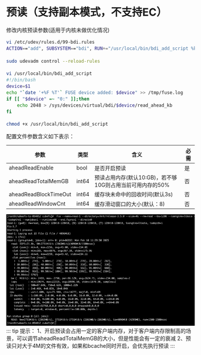 # 预读（支持副本模式，不支持EC）

修改内核预读参数(适用于内核未做优化情况)
``` bash
vi /etc/udev/rules.d/99-bdi.rules
ACTION=="add", SUBSYSTEM=="bdi", RUN+="/usr/local/bin/bdi_add_script %k"

sudo udevadm control --reload-rules

vi /usr/local/bin/bdi_add_script
#!/bin/bash
device=$1
echo "`date '+%F %T'` FUSE device added: $device" >> /tmp/fuse.log
if [[ "$device" =~ "0:" ]];then
    echo 2048 > /sys/devices/virtual/bdi/$device/read_ahead_kb
fi

chmod +x /usr/local/bin/bdi_add_script
```
配置文件参数含义如下表示：

 参数           | 类型    | 含义                                  | 必需 |
|--------------|-------|-------------------------------------|----|
| aheadReadEnable        | bool  | 是否开启预读                              | 是  |
| aheadReadTotalMemGB      | int64 | 预读占用内存(默认10:GB)，若不够10G则占用当前可用内存的50% | 否  |
| aheadReadBlockTimeOut      | int64 | 缓存块未命中的回收时间(默认3s)                   | 否  |
|    aheadReadWindowCnt                        | int64 | 缓存滑动窗口的大小(默认：8)                     | 否  |

![img.png](img.png)
::: tip 提示：
1、开启预读会占用一定的客户端内存，对于客户端内存限制高的场景，可以调节aheadReadTotalMemGB的大小，但是性能会有一定的衰减 
2、预读只对大于4M的文件有效，如果和bcache同时开启，会优先执行预读
:::